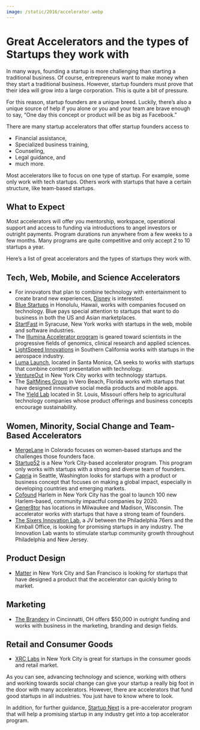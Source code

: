 ```yaml
---
image: /static/2016/accelerator.webp
---
```


# Great Accelerators and the types of Startups they work with

In many ways, founding a startup is more challenging than starting a traditional business. Of course, entrepreneurs want to make money when they start a traditional business. However, startup founders must prove that their idea will grow into a large corporation. This is quite a bit of pressure.

For this reason, startup founders are a unique breed. Luckily, there’s also a unique source of help if you alone or you and your team are brave enough to say, “One day this concept or product will be as big as Facebook.”

There are many startup accelerators that offer startup founders access to

- Financial assistance,
- Specialized business training,
- Counseling,
- Legal guidance, and
- much more.

Most accelerators like to focus on one type of startup. For example, some only work with tech startups. Others work with startups that have a certain structure, like team-based startups.

## What to Expect

Most accelerators will offer you mentorship, workspace, operational support and access to funding via introductions to angel investors or outright payments. Program durations run anywhere from a few weeks to a few months. Many programs are quite competitive and only accept 2 to 10 startups a year.

Here’s a list of great accelerators and the types of startups they work with.

## Tech, Web, Mobile, and Science Accelerators

- For innovators that plan to combine technology with entertainment to create brand new experiences, <a href="http://disneyaccelerator.com/">Disney</a> is interested.
- <a href="http://bluestartups.com/">Blue Startups</a> in Honolulu, Hawaii, works with companies focused on technology. Blue pays special attention to startups that want to do business in both the US and Asian marketplaces.
- <a href="http://startfast.net/">StartFast</a> in Syracuse, New York works with startups in the web, mobile and software industries.
- The <a href="http://www.illumina.com/science/accelerator.html">Illumina Accelerator program</a> is geared toward scientists in the progressive fields of genomics, clinical research and applied sciences.
- <a href="http://www.lightspeedic.com/">LightSpeed Innovations</a> in Southern California works with startups in the aerospace industry.
- <a href="http://www.lumapictures.com/launch/">Luma Launch</a>, located in Santa Monica, CA seeks to works with startups that combine content presentation with technology.
- <a href="http://www.ventureoutny.com/">VentureOut</a> in New York City works with technology startups.
- The <a href="http://www.saltminesgroup.com/">SaltMines Group</a> in Vero Beach, Florida works with startups that have designed innovative social media products and mobile apps.
- The <a href="http://www.theyieldlab.com/">Yield Lab</a> located in St. Louis, Missouri offers help to agricultural technology companies whose product offerings and business concepts encourage sustainability.

## Women, Minority, Social Change and Team-Based Accelerators

- <a href="http://mergelane.com/">MergeLane</a> in Colorado focuses on women-based startups and the challenges those founders face.
- <a href="http://startup52.com/">Startup52</a> is a New York City-based accelerator program. This program only works with startups with a strong and diverse team of founders.
- <a href="http://capria.vc/">Capria</a> in Seattle, Washington looks for startups with a product or business concept that focuses on making a global impact, especially in developing countries and emerging markets.
- <a href="https://cofoundharlem.com/">Cofound</a> Harlem in New York City has the goal to launch 100 new Harlem-based, community impactful companies by 2020.
- <a href="http://www.gener8tor.com/">Gener8tor</a> has locations in Milwaukee and Madison, Wisconsin. The accelerator works with startups that have a strong team of founders.
- <a href="http://www.sixersinnovationlab.com/">The Sixers Innovation Lab</a>, a JV between the Philadelphia 76ers and the Kimball Office, is looking for promising startups in any industry. The Innovation Lab wants to stimulate startup community growth throughout Philadelphia and New Jersey.

## Product Design

- <a href="http://matter.vc/">Matter</a> in New York City and San Francisco is looking for startups that have designed a product that the accelerator can quickly bring to market.

## Marketing

- <a href="http://brandery.org/">The Brandery</a> in Cincinnatti, OH offers $50,000 in outright funding and works with business in the marketing, branding and design fields.

## Retail and Consumer Goods

- <a href="http://xrclabs.com/">XRC Labs</a> in New York City is great for startups in the consumer goods and retail market.


As you can see, advancing technology and science, working with others and working towards social change can give your startup a really big foot in the door with many accelerators. However, there are accelerators that fund good startups in all industries. You just have to know where to look.

In addition, for further guidance, <a href="http://www.startupnext.co/">Startup Next</a> is a pre-accelerator program that will help a promising startup in any industry get into a top accelerator program.
